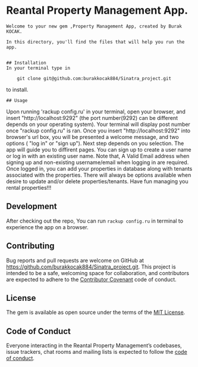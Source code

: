 # Reantal Property Management App.

	Welcome to your new gem ,Property Management App, created by Burak KOCAK.

	In this directory, you'll find the files that will help you run the app.


	## Installation
	In your terminal type in
```
	git clone git@github.com:burakkocak884/Sinatra_project.git
```

 to install.



	## Usage

Upon running 'rackup config.ru' in your terminal, open your browser, and insert "http://localhost:9292" (the port number(9292) can be different depends on your operating system). Your terminal will display post number once "rackup config.ru" is ran. Once you insert "http://localhost:9292" into browser's url box, you will be presented a welcome message, and two options ( "log in" or "sign up"). Next step depends on you selection. The app will guide you to diffirent pages. You can sign up to create a user name or log in with an existing user name. Note that, A Valid Email address when signing up and non-existing username/email when logging in are required. Once logged in, you can add your properties in database along with tenants associated with the properties. There will always be options available when desire to update and/or delete properties/tenants.
Have fun managing you rental properties!!!


## Development

After checking out the repo,  You can run `rackup config.ru` in terminal to experience the app on a browser.



## Contributing

Bug reports and pull requests are welcome on GitHub at https://github.com/burakkocak884/Sinatra_project.git. This project is intended to be a safe, welcoming space for collaboration, and contributors are expected to adhere to the [Contributor Covenant](http://contributor-covenant.org) code of conduct.

## License

The gem is available as open source under the terms of the [MIT License](https://opensource.org/licenses/MIT).

## Code of Conduct

Everyone interacting in the Reantal Property Management’s codebases, issue trackers, chat rooms and mailing lists is expected to follow the [code of conduct](https://github.com/burakkocak884/Sinatra_project.git/blob/master/CODE_OF_CONDUCT.md).







